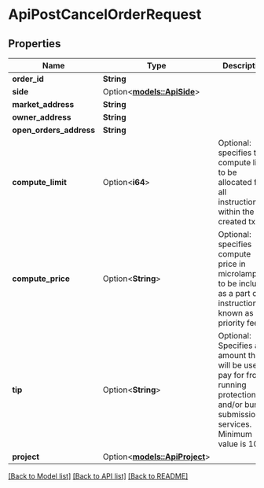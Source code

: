 # ApiPostCancelOrderRequest

## Properties

Name | Type | Description | Notes
------------ | ------------- | ------------- | -------------
**order_id** | **String** |  | 
**side** | Option<[**models::ApiSide**](apiSide.md)> |  | [optional]
**market_address** | **String** |  | 
**owner_address** | **String** |  | 
**open_orders_address** | **String** |  | 
**compute_limit** | Option<**i64**> | Optional: specifies total compute limit to be allocated for all instructions within the created tx | [optional]
**compute_price** | Option<**String**> | Optional: specifies compute price in microlamports to be included as a part of instruction, known as priority fee | [optional]
**tip** | Option<**String**> | Optional: Specifies a tip amount that will be used to pay for front-running protection and/or bundle submission services. Minimum value is 1025 | [optional]
**project** | Option<[**models::ApiProject**](apiProject.md)> |  | [optional]

[[Back to Model list]](../README.md#documentation-for-models) [[Back to API list]](../README.md#documentation-for-api-endpoints) [[Back to README]](../README.md)


